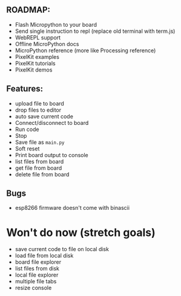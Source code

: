 ## ROADMAP:
- Flash Micropython to your board
- Send single instruction to repl (replace old terminal with term.js)
- WebREPL support
- Offline MicroPython docs
- MicroPython reference (more like Processing reference)
- PixelKit examples
- PixelKit tutorials
- PixelKit demos

## Features:
- upload file to board
- drop files to editor
- auto save current code
- Connect/disconnect to board
- Run code
- Stop
- Save file as `main.py`
- Soft reset
- Print board output to console
- list files from board
- get file from board
- delete file from board

## Bugs

- esp8266 firmware doesn't come with binascii

# Won't do now (stretch goals)
- save current code to file on local disk
- load file from local disk
- board file explorer
- list files from disk
- local file explorer
- multiple file tabs
- resize console
